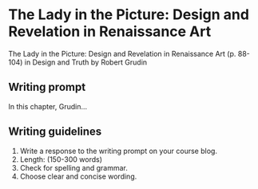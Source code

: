 # The Lady in the Picture: Design and Revelation in Renaissance Art

The Lady in the Picture: Design and Revelation in Renaissance Art (p. 88-104) in Design and Truth by Robert Grudin

## Writing prompt

In this chapter, Grudin...

## Writing guidelines

1. Write a response to the writing prompt on your course blog.
2. Length: (150-300 words)
3. Check for spelling and grammar.
4. Choose clear and concise wording.